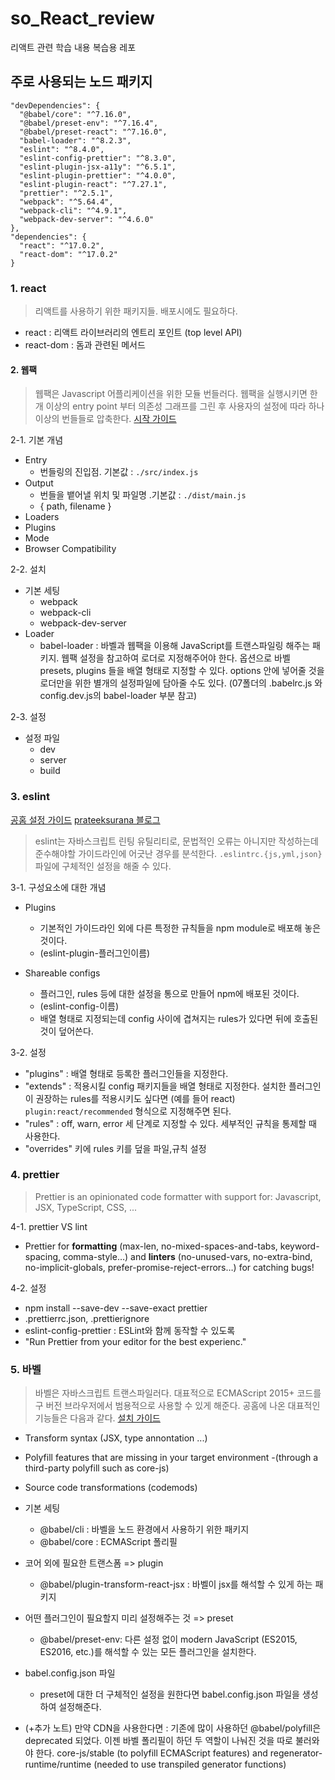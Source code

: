 # so_React_review

리액트 관련 학습 내용 복습용 레포

## 주로 사용되는 노드 패키지

```
"devDependencies": {
  "@babel/core": "^7.16.0",
  "@babel/preset-env": "^7.16.4",
  "@babel/preset-react": "^7.16.0",
  "babel-loader": "^8.2.3",
  "eslint": "^8.4.0",
  "eslint-config-prettier": "^8.3.0",
  "eslint-plugin-jsx-a11y": "^6.5.1",
  "eslint-plugin-prettier": "^4.0.0",
  "eslint-plugin-react": "^7.27.1",
  "prettier": "^2.5.1",
  "webpack": "^5.64.4",
  "webpack-cli": "^4.9.1",
  "webpack-dev-server": "^4.6.0"
},
"dependencies": {
  "react": "^17.0.2",
  "react-dom": "^17.0.2"
}
```

### 1. react

> 리액트를 사용하기 위한 패키지들. 배포시에도 필요하다.

- react : 리액트 라이브러리의 엔트리 포인트 (top level API)
- react-dom : 돔과 관련된 메서드

#### 2. 웹팩

> 웹팩은 Javascript 어플리케이션을 위한 모듈 번들러다. 웹팩을 실행시키면 한 개 이상의 entry point 부터 의존성 그래프를 그린 후 사용자의 설정에 따라 하나 이상의 번들들로 압축한다. [시작 가이드](https://webpack.js.org/guides/getting-started/)

2-1. 기본 개념

- Entry
  - 번들링의 진입점. 기본값 : `./src/index.js`
- Output
  - 번들을 뱉어낼 위치 및 파일명 .기본값 : `./dist/main.js`
  - { path, filename }
- Loaders
- Plugins
- Mode
- Browser Compatibility

2-2. 설치

- 기본 세팅
  - webpack
  - webpack-cli
  - webpack-dev-server
- Loader
  - babel-loader : 바벨과 웹팩을 이용해 JavaScript를 트랜스파일링 해주는 패키지. 웹팩 설정을 참고하여 로더로 지정해주어야 한다. 옵션으로 바벨 presets, plugins 들을 배열 형태로 지정할 수 있다.
    options 안에 넣어줄 것을 로더만을 위한 별개의 설정파일에 담아줄 수도 있다. (07폴더의 .babelrc.js 와 config.dev.js의 babel-loader 부분 참고)

2-3. 설정

- 설정 파일
  - dev
  - server
  - build

### 3. eslint

[공홈 설정 가이드](https://eslint.org/docs/user-guide/configuring/)
[prateeksurana 블로그](https://prateeksurana.me/blog/difference-between-eslint-extends-and-plugins/)

> eslint는 자바스크립트 린팅 유틸리티로, 문법적인 오류는 아니지만 작성하는데 준수해야할 가이드라인에 어긋난 경우를 분석한다. `.eslintrc.{js,yml,json}` 파일에 구체적인 설정을 해줄 수 있다.

3-1. 구성요소에 대한 개념

- Plugins
  - 기본적인 가이드라인 외에 다른 특정한 규칙들을 npm module로 배포해 놓은 것이다.
  - (eslint-plugin-플러그인이름)
- Shareable configs

  - 플러그인, rules 등에 대한 설정을 통으로 만들어 npm에 배포된 것이다.
  - (eslint-config-이름)
  - 배열 형태로 지정되는데 config 사이에 겹쳐지는 rules가 있다면 뒤에 호출된 것이 덮어쓴다.

3-2. 설정

- "plugins" : 배열 형태로 등록한 플러그인들을 지정한다.
- "extends" : 적용시킬 config 패키지들을 배열 형태로 지정한다. 설치한 플러그인이 권장하는 rules를 적용시키도 싶다면 (예를 들어 react) `plugin:react/recommended` 형식으로 지정해주면 된다.
- "rules" : off, warn, error 세 단계로 지정할 수 있다. 세부적인 규칙을 통제할 때 사용한다.
- "overrides" 키에 rules 키를 덮을 파일,규칙 설정

### 4. prettier

> Prettier is an opinionated code formatter with support for: Javascript, JSX, TypeScript, CSS, ...

4-1. prettier VS lint

- Prettier for **formatting** (max-len, no-mixed-spaces-and-tabs, keyword-spacing, comma-style…) and **linters** (no-unused-vars, no-extra-bind, no-implicit-globals, prefer-promise-reject-errors…) for catching bugs!

4-2. 설정

- npm install --save-dev --save-exact prettier
- .prettierrc.json, .prettierignore
- eslint-config-prettier : ESLint와 함께 동작할 수 있도록
- "Run Prettier from your editor for the best experienc."

### 5. 바벨

> 바벨은 자바스크립트 트랜스파일러다. 대표적으로 ECMAScript 2015+ 코드를 구 버전 브라우저에서 범용적으로 사용할 수 있게 해준다. 공홈에 나온 대표적인 기능들은 다음과 같다. [설치 가이드](https://babeljs.io/docs/en/usage#basic-usage-with-cli)

- Transform syntax (JSX, type annontation ...)
- Polyfill features that are missing in your target environment -(through a third-party polyfill such as core-js)
- Source code transformations (codemods)

- 기본 세팅
  - @babel/cli : 바벨을 노드 환경에서 사용하기 위한 패키지
  - @babel/core : ECMAScript 폴리필
- 코어 외에 필요한 트랜스폼 => plugin
  - @babel/plugin-transform-react-jsx : 바벨이 jsx를 해석할 수 있게 하는 패키지
- 어떤 플러그인이 필요할지 미리 설정해주는 것 => preset
  - @babel/preset-env: 다른 설정 없이 modern JavaScript (ES2015, ES2016, etc.)를 해석할 수 있는 모든 플러그인을 설치한다.
- babel.config.json 파일

  - preset에 대한 더 구체적인 설정을 원한다면 babel.config.json 파일을 생성하여 설정해준다.

- (+추가 노트) 만약 CDN을 사용한다면 : 기존에 많이 사용하던 @babel/polyfill은 deprecated 되었다. 이젠 바벨 폴리필이 하던 두 역할이 나눠진 것을 따로 불러와야 한다. core-js/stable (to polyfill ECMAScript features) and regenerator-runtime/runtime (needed to use transpiled generator functions)
